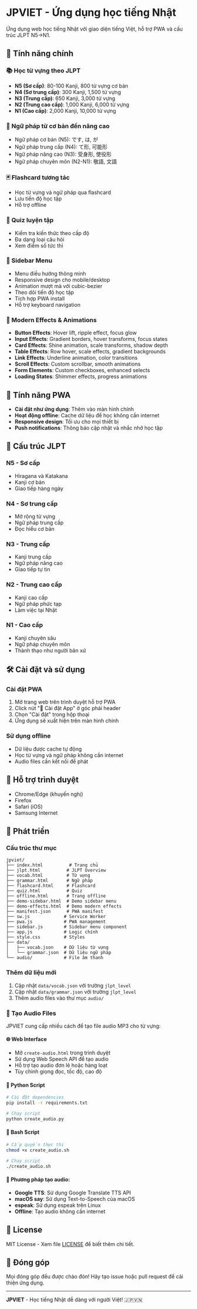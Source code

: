 # JPVIET - Ứng dụng học tiếng Nhật

Ứng dụng web học tiếng Nhật với giao diện tiếng Việt, hỗ trợ PWA và cấu trúc JLPT N5→N1.

## 🌟 Tính năng chính

### 📚 Học từ vựng theo JLPT
- **N5 (Sơ cấp)**: 80-100 Kanji, 800 từ vựng cơ bản
- **N4 (Sơ trung cấp)**: 300 Kanji, 1,500 từ vựng
- **N3 (Trung cấp)**: 650 Kanji, 3,000 từ vựng
- **N2 (Trung cao cấp)**: 1,000 Kanji, 6,000 từ vựng
- **N1 (Cao cấp)**: 2,000 Kanji, 10,000 từ vựng

### 📖 Ngữ pháp từ cơ bản đến nâng cao
- Ngữ pháp cơ bản (N5): です, は, が
- Ngữ pháp trung cấp (N4): て形, 可能形
- Ngữ pháp nâng cao (N3): 受身形, 使役形
- Ngữ pháp chuyên môn (N2-N1): 敬語, 文語

### 🃏 Flashcard tương tác
- Học từ vựng và ngữ pháp qua flashcard
- Lưu tiến độ học tập
- Hỗ trợ offline

### 📝 Quiz luyện tập
- Kiểm tra kiến thức theo cấp độ
- Đa dạng loại câu hỏi
- Xem điểm số tức thì

### 📱 Sidebar Menu
- Menu điều hướng thông minh
- Responsive design cho mobile/desktop
- Animation mượt mà với cubic-bezier
- Theo dõi tiến độ học tập
- Tích hợp PWA install
- Hỗ trợ keyboard navigation

### 🎨 Modern Effects & Animations
- **Button Effects**: Hover lift, ripple effect, focus glow
- **Input Effects**: Gradient borders, hover transforms, focus states
- **Card Effects**: Shine animation, scale transforms, shadow depth
- **Table Effects**: Row hover, scale effects, gradient backgrounds
- **Link Effects**: Underline animation, color transitions
- **Scroll Effects**: Custom scrollbar, smooth animations
- **Form Elements**: Custom checkboxes, enhanced selects
- **Loading States**: Shimmer effects, progress animations

## 🚀 Tính năng PWA

- **Cài đặt như ứng dụng**: Thêm vào màn hình chính
- **Hoạt động offline**: Cache dữ liệu để học không cần internet
- **Responsive design**: Tối ưu cho mọi thiết bị
- **Push notifications**: Thông báo cập nhật và nhắc nhở học tập

## 🎯 Cấu trúc JLPT

### N5 - Sơ cấp
- Hiragana và Katakana
- Kanji cơ bản
- Giao tiếp hàng ngày

### N4 - Sơ trung cấp
- Mở rộng từ vựng
- Ngữ pháp trung cấp
- Đọc hiểu cơ bản

### N3 - Trung cấp
- Kanji trung cấp
- Ngữ pháp nâng cao
- Giao tiếp tự tin

### N2 - Trung cao cấp
- Kanji cao cấp
- Ngữ pháp phức tạp
- Làm việc tại Nhật

### N1 - Cao cấp
- Kanji chuyên sâu
- Ngữ pháp chuyên môn
- Thành thạo như người bản xứ

## 🛠️ Cài đặt và sử dụng

### Cài đặt PWA
1. Mở trang web trên trình duyệt hỗ trợ PWA
2. Click nút "📱 Cài đặt App" ở góc phải header
3. Chọn "Cài đặt" trong hộp thoại
4. Ứng dụng sẽ xuất hiện trên màn hình chính

### Sử dụng offline
- Dữ liệu được cache tự động
- Học từ vựng và ngữ pháp không cần internet
- Audio files cần kết nối để phát

## 📱 Hỗ trợ trình duyệt

- Chrome/Edge (khuyến nghị)
- Firefox
- Safari (iOS)
- Samsung Internet

## 🔧 Phát triển

### Cấu trúc thư mục
```
jpviet/
├── index.html          # Trang chủ
├── jlpt.html          # JLPT Overview
├── vocab.html         # Từ vựng
├── grammar.html       # Ngữ pháp
├── flashcard.html     # Flashcard
├── quiz.html          # Quiz
├── offline.html       # Trang offline
├── demo-sidebar.html  # Demo sidebar menu
├── demo-effects.html  # Demo modern effects
├── manifest.json      # PWA manifest
├── sw.js             # Service Worker
├── pwa.js            # PWA management
├── sidebar.js        # Sidebar menu component
├── app.js            # Logic chính
├── style.css         # Styles
├── data/
│   ├── vocab.json    # Dữ liệu từ vựng
│   └── grammar.json  # Dữ liệu ngữ pháp
└── audio/            # File âm thanh
```

### Thêm dữ liệu mới
1. Cập nhật `data/vocab.json` với trường `jlpt_level`
2. Cập nhật `data/grammar.json` với trường `jlpt_level`
3. Thêm audio files vào thư mục `audio/`

### 🎵 Tạo Audio Files
JPVIET cung cấp nhiều cách để tạo file audio MP3 cho từ vựng:

#### 🌐 Web Interface
- Mở `create-audio.html` trong trình duyệt
- Sử dụng Web Speech API để tạo audio
- Hỗ trợ tạo audio đơn lẻ hoặc hàng loạt
- Tùy chỉnh giọng đọc, tốc độ, cao độ

#### 🐍 Python Script
```bash
# Cài đặt dependencies
pip install -r requirements.txt

# Chạy script
python create_audio.py
```

#### 🐚 Bash Script
```bash
# Cấp quyền thực thi
chmod +x create_audio.sh

# Chạy script
./create_audio.sh
```

#### 📱 Phương pháp tạo audio:
- **Google TTS**: Sử dụng Google Translate TTS API
- **macOS say**: Sử dụng Text-to-Speech của macOS
- **espeak**: Sử dụng espeak trên Linux
- **Offline**: Tạo audio không cần internet

## 📄 License

MIT License - Xem file [LICENSE](LICENSE) để biết thêm chi tiết.

## 🤝 Đóng góp

Mọi đóng góp đều được chào đón! Hãy tạo issue hoặc pull request để cải thiện ứng dụng.

---

**JPVIET** - Học tiếng Nhật dễ dàng với người Việt! 🇯🇵🇻🇳
